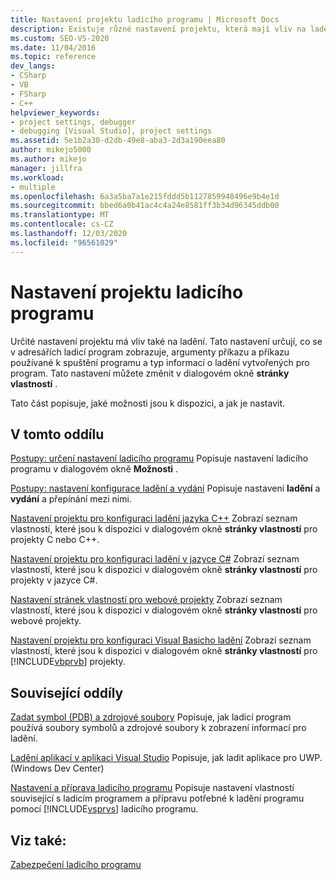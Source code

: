```yaml
---
title: Nastavení projektu ladicího programu | Microsoft Docs
description: Existuje různé nastavení projektu, která mají vliv na ladění. Podle odkazů v tomto článku se dozvíte, jak pomocí dialogového okna stránky vlastností změnit nastavení.
ms.custom: SEO-VS-2020
ms.date: 11/04/2016
ms.topic: reference
dev_langs:
- CSharp
- VB
- FSharp
- C++
helpviewer_keywords:
- project settings, debugger
- debugging [Visual Studio], project settings
ms.assetid: 5e1b2a30-d2db-49e8-aba3-2d3a190eea80
author: mikejo5000
ms.author: mikejo
manager: jillfra
ms.workload:
- multiple
ms.openlocfilehash: 6a3a5ba7a1e215fddd5b1127859948496e9b4e1d
ms.sourcegitcommit: bbed6a0b41ac4c4a24e8581ff3b34d96345ddb00
ms.translationtype: MT
ms.contentlocale: cs-CZ
ms.lasthandoff: 12/03/2020
ms.locfileid: "96561029"
---
```

# <a name="debugger-project-settings"></a>Nastavení projektu ladicího programu
Určité nastavení projektu má vliv také na ladění. Tato nastavení určují, co se v adresářích ladicí program zobrazuje, argumenty příkazu a příkazu používané k spuštění programu a typ informací o ladění vytvořených pro program. Tato nastavení můžete změnit v dialogovém okně **stránky vlastností** .

 Tato část popisuje, jaké možnosti jsou k dispozici, a jak je nastavit.

## <a name="in-this-section"></a>V tomto oddílu
 [Postupy: určení nastavení ladicího programu](../debugger/how-to-specify-debugger-settings.md) Popisuje nastavení ladicího programu v dialogovém okně **Možnosti** .

 [Postupy: nastavení konfigurace ladění a vydání](../debugger/how-to-set-debug-and-release-configurations.md) Popisuje nastavení **ladění** a **vydání** a přepínání mezi nimi.

 [Nastavení projektu pro konfiguraci ladění jazyka C++](../debugger/project-settings-for-a-cpp-debug-configuration.md) Zobrazí seznam vlastností, které jsou k dispozici v dialogovém okně **stránky vlastností** pro projekty C nebo C++.

 [Nastavení projektu pro konfiguraci ladění v jazyce C#](../debugger/project-settings-for-csharp-debug-configurations.md) Zobrazí seznam vlastností, které jsou k dispozici v dialogovém okně **stránky vlastností** pro projekty v jazyce C#.

 [Nastavení stránek vlastností pro webové projekty](../debugger/property-pages-settings-for-web-projects.md) Zobrazí seznam vlastností, které jsou k dispozici v dialogovém okně **stránky vlastností** pro webové projekty.

 [Nastavení projektu pro konfiguraci Visual Basicho ladění](../debugger/project-settings-for-a-visual-basic-debug-configuration.md) Zobrazí seznam vlastností, které jsou k dispozici v dialogovém okně **stránky vlastností** pro [!INCLUDE[vbprvb](../code-quality/includes/vbprvb_md.md)] projekty.

## <a name="related-sections"></a>Související oddíly
 [Zadat symbol (PDB) a zdrojové soubory](../debugger/specify-symbol-dot-pdb-and-source-files-in-the-visual-studio-debugger.md) Popisuje, jak ladicí program používá soubory symbolů a zdrojové soubory k zobrazení informací pro ladění.

 [Ladění aplikací v aplikaci Visual Studio](debugging-windows-store-and-windows-universal-apps.md) Popisuje, jak ladit aplikace pro UWP. (Windows Dev Center)

 [Nastavení a příprava ladicího programu](../debugger/debugger-settings-and-preparation.md) Popisuje nastavení vlastností související s ladicím programem a přípravu potřebné k ladění programu pomocí [!INCLUDE[vsprvs](../code-quality/includes/vsprvs_md.md)] ladicího programu.

## <a name="see-also"></a>Viz také:
 [Zabezpečení ladicího programu](../debugger/debugger-security.md)
